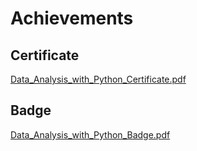 

# Achievements
## Certificate
[Data_Analysis_with_Python_Certificate.pdf](https://prod-files-secure.s3.us-west-2.amazonaws.com/03e82b26-cccb-4906-bb56-adabcbdc0655/1aa3a050-2338-4a85-85d5-899bad17a31c/Data_Analysis_with_Python_Certificate.pdf?X-Amz-Algorithm=AWS4-HMAC-SHA256&X-Amz-Content-Sha256=UNSIGNED-PAYLOAD&X-Amz-Credential=ASIAZI2LB466ZN74NZRN%2F20250201%2Fus-west-2%2Fs3%2Faws4_request&X-Amz-Date=20250201T171234Z&X-Amz-Expires=3600&X-Amz-Security-Token=IQoJb3JpZ2luX2VjEM7%2F%2F%2F%2F%2F%2F%2F%2F%2F%2FwEaCXVzLXdlc3QtMiJIMEYCIQCEFRkb3NYDbypr9TAv45y%2FWW8Yhj1i7HfXwnA6y6RL3QIhAJdEPBNf24Nlh4fVQR6%2Frek2NuilKT0csxA%2FQXyyzhg4KogECNf%2F%2F%2F%2F%2F%2F%2F%2F%2F%2FwEQABoMNjM3NDIzMTgzODA1IgxAOMA07l06WsZkKdcq3ANUOeiwrC2xqkiPD7SSpaL66uZEhcHYWMYficbLaCjUJN4mX4ASCFG2Chl3xL%2BlC8fnkpQHCtVGKTXbUIgesId6Cc2ZAWZJHDFvm90FiNcf77QrJVvHw%2BKYGTjGtlxqbWRzxOLfC%2BzdWO7djJlToOJZYv%2FTgRMPuE6D1p%2B9eZPB0ppiSgKNYItLtFQ0wg3Epo1al8tugfx2jkFlhZ2tJ2oku4cgJ626Yv8K%2B1KbGSRfcDZNnGgpTA5%2FNGKOhGYDUtOKuCPClX%2FTlXAVO7xSpXscj129Dkho9guVWDXwCZxWs9OqaHOqiEuEEkbL4lXqgtVo4Wdg7BscgO19TruI52URtaPX11iUns1Os1lD5eUZmVWLzOXrsfLMYq059XQXPOXIe0NpoYcouLiPPxHtlQukiQQJgK6YaQAHi9SbGpJxlzp6TKsyR8JjZRHDHIEVG4uHUDKfvzxWat%2BbskM0m6y%2FNDhnrFyT6B9rsILjyP21F3x3RWSfDM%2B2vFGn7%2FuGHQlxsDv3vOAQZ0qYXXNFrQ7atU2%2FlNaVJNNnC1EljhmFth1zd%2BVf%2B%2FAMCDqX6cGsGrE6EwrS1cXBkcCIZZZqXAk%2FErPr78XGTe0IjGAxuP5L%2Fug6kJc9QPxmeYOxeDC4yfi8BjqkAWOnlfGi7KHwqOYxKJ3eSS23QR%2F%2B%2Fbsy7LQhU9tYZPOiZePlei%2BtubsEIvu5AhYdImmNqBy6dXpJ0%2FQrNrxEWA6gnnjyFmXDo5TEzUOYhgdPh2Ad1V3vmLRi6OH9us4pFXn%2BVdxKv1VPabXnHnxxm3m7l15LoPWXYXtshdVZRGR%2FxvnhkhmpGvIQX%2BHxWLNxJXW%2FdoFN8EDyVHG6KKs5YB6s6pAm&X-Amz-Signature=3f2d52f37cb8e2975e487606513cf0f96420700c5a9fd35d6fb87ee43f5e4fc1&X-Amz-SignedHeaders=host&x-id=GetObject)
## Badge
[Data_Analysis_with_Python_Badge.pdf](https://prod-files-secure.s3.us-west-2.amazonaws.com/03e82b26-cccb-4906-bb56-adabcbdc0655/4fa9bcf8-b584-40dd-8775-c0bfadf6a6f0/Data_Analysis_with_Python_Badge.pdf?X-Amz-Algorithm=AWS4-HMAC-SHA256&X-Amz-Content-Sha256=UNSIGNED-PAYLOAD&X-Amz-Credential=ASIAZI2LB466ZN74NZRN%2F20250201%2Fus-west-2%2Fs3%2Faws4_request&X-Amz-Date=20250201T171234Z&X-Amz-Expires=3600&X-Amz-Security-Token=IQoJb3JpZ2luX2VjEM7%2F%2F%2F%2F%2F%2F%2F%2F%2F%2FwEaCXVzLXdlc3QtMiJIMEYCIQCEFRkb3NYDbypr9TAv45y%2FWW8Yhj1i7HfXwnA6y6RL3QIhAJdEPBNf24Nlh4fVQR6%2Frek2NuilKT0csxA%2FQXyyzhg4KogECNf%2F%2F%2F%2F%2F%2F%2F%2F%2F%2FwEQABoMNjM3NDIzMTgzODA1IgxAOMA07l06WsZkKdcq3ANUOeiwrC2xqkiPD7SSpaL66uZEhcHYWMYficbLaCjUJN4mX4ASCFG2Chl3xL%2BlC8fnkpQHCtVGKTXbUIgesId6Cc2ZAWZJHDFvm90FiNcf77QrJVvHw%2BKYGTjGtlxqbWRzxOLfC%2BzdWO7djJlToOJZYv%2FTgRMPuE6D1p%2B9eZPB0ppiSgKNYItLtFQ0wg3Epo1al8tugfx2jkFlhZ2tJ2oku4cgJ626Yv8K%2B1KbGSRfcDZNnGgpTA5%2FNGKOhGYDUtOKuCPClX%2FTlXAVO7xSpXscj129Dkho9guVWDXwCZxWs9OqaHOqiEuEEkbL4lXqgtVo4Wdg7BscgO19TruI52URtaPX11iUns1Os1lD5eUZmVWLzOXrsfLMYq059XQXPOXIe0NpoYcouLiPPxHtlQukiQQJgK6YaQAHi9SbGpJxlzp6TKsyR8JjZRHDHIEVG4uHUDKfvzxWat%2BbskM0m6y%2FNDhnrFyT6B9rsILjyP21F3x3RWSfDM%2B2vFGn7%2FuGHQlxsDv3vOAQZ0qYXXNFrQ7atU2%2FlNaVJNNnC1EljhmFth1zd%2BVf%2B%2FAMCDqX6cGsGrE6EwrS1cXBkcCIZZZqXAk%2FErPr78XGTe0IjGAxuP5L%2Fug6kJc9QPxmeYOxeDC4yfi8BjqkAWOnlfGi7KHwqOYxKJ3eSS23QR%2F%2B%2Fbsy7LQhU9tYZPOiZePlei%2BtubsEIvu5AhYdImmNqBy6dXpJ0%2FQrNrxEWA6gnnjyFmXDo5TEzUOYhgdPh2Ad1V3vmLRi6OH9us4pFXn%2BVdxKv1VPabXnHnxxm3m7l15LoPWXYXtshdVZRGR%2FxvnhkhmpGvIQX%2BHxWLNxJXW%2FdoFN8EDyVHG6KKs5YB6s6pAm&X-Amz-Signature=c6348a65a4003679d97820ccd3ad6bd689af4f8888736a1e551cf904531df3e0&X-Amz-SignedHeaders=host&x-id=GetObject)
